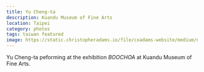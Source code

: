 ```yaml
---
title: Yu Cheng-ta
description: Kuandu Museum of Fine Arts
location: Taipei
category: photos
tags: taiwan featured
image: https://static.christopheradams.io/file/cxadams-website/medium/nextcloud/Photos/Albums/2019/20191018-1915_Taipei_KdMoFA/20191018-1915_Taipei_KdMoFA_L1008681-0.jpg
---
```


Yu Cheng-ta peforming at the exhibition *BOOCHOA* at Kuandu Museum of Fine Arts.

